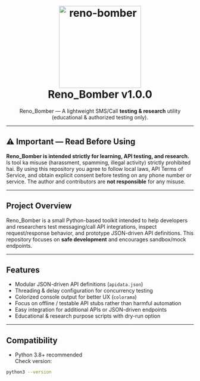 <h1 align="center">
  <br>
  <a href="https://github.com/MrRenoX/Reno_Bomber"><a href="https://imgbb.com/"><img src="https://i.ibb.co/mVGFCN8W/reno-bomber.png" alt="reno-bomber"  width="220"/></a>
  <br>
  Reno_Bomber v1.0.0
  <br>
</h1>

<p align="center">Reno_Bomber — A lightweight SMS/Call <strong>testing & research</strong> utility (educational & authorized testing only).</p>

---

## ⚠️ Important — Read Before Using

**Reno_Bomber is intended strictly for learning, API testing, and research.**  
Is tool ka misuse (harassment, spamming, illegal activity) strictly prohibited hai. By using this repository you agree to follow local laws, API Terms of Service, and obtain explicit consent before testing on any phone number or service. The author and contributors are **not responsible** for any misuse.

---

## Project Overview

Reno_Bomber is a small Python-based toolkit intended to help developers and researchers test messaging/call API integrations, inspect request/response behavior, and prototype JSON-driven API definitions. This repository focuses on **safe development** and encourages sandbox/mock endpoints.

---

## Features

- Modular JSON-driven API definitions (`apidata.json`)
- Threading & delay configuration for concurrency testing
- Colorized console output for better UX (`colorama`)
- Focus on offline / testable API stubs rather than harmful automation
- Easy integration for additional APIs or JSON-driven endpoints
- Educational & research purpose scripts with dry-run option

---

## Compatibility

- Python 3.8+ recommended  
Check version:
```bash
python3 --version
